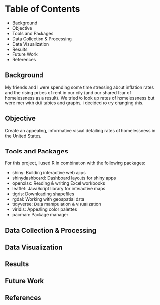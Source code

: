 # Table of Contents 

- Background 
- Objective 
- Tools and Packages 
- Data Collection & Processing
- Data Visualization 
- Results 
- Future Work 
- References 

## Background 
My friends and I were spending some time stressing about inflation rates and the rising prices of rent in our city (and our shared fear of homelessness as a result). We tried to look up rates of homelessness but were met with dull tables and graphs. I decided to try changing this. 


## Objective 
Create an appealing, informative visual detailing rates of homelessness in the United States. 

## Tools and Packages 
For this project, I used R in combination with the following packages: 
- shiny: Building interactive web apps 
- shinydashboard: Dashboard layouts for shiny apps
- openxlsx: Reading & writing Excel workbooks
- leaflet: JavaScript library for interactive maps 
- tigris: Downloading shapefiles 
- rgdal: Working with geospatial data
- tidyverse: Data manipulation & visualization
- viridis: Appealing color palettes 
- pacman: Package manager


## Data Collection & Processing 
## Data Visualization 
## Results 
## Future Work 
## References 

